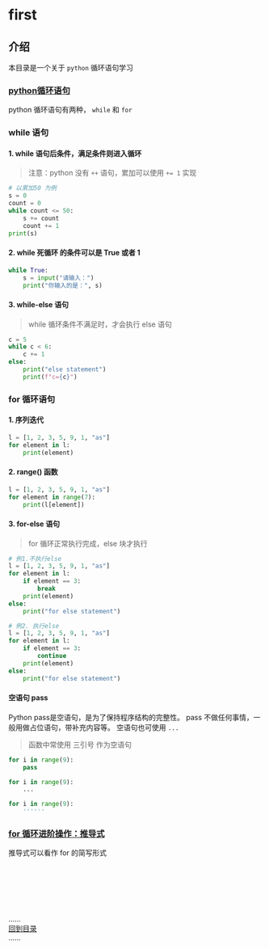 # first

## 介绍

本目录是一个关于 ```python``` 循环语句学习

### [python循环语句](Readme.md)

python 循环语句有两种， `while` 和 `for`

### while 语句

#### 1. while 语句后条件，满足条件则进入循环

> 注意：python 没有 `++` 语句，累加可以使用 `+= 1` 实现

```python
# 以累加50 为例
s = 0
count = 0
while count <= 50:
    s += count
    count += 1
print(s)
```

#### 2. while 死循环 的条件可以是 True 或者 1

```python
while True:
    s = input("请输入：")
    print("你输入的是：", s)
```

#### 3. while-else 语句

> while 循环条件不满足时，才会执行 else 语句

```python
c = 5
while c < 6:
    c += 1
else:
    print("else statement")
    print(f"c={c}")
```

### for 循环语句

#### 1. 序列迭代

```python
l = [1, 2, 3, 5, 9, 1, "as"]
for element in l:
    print(element)
```

#### 2. range() 函数

```python
l = [1, 2, 3, 5, 9, 1, "as"]
for element in range(7):
    print(l[element])
```

#### 3. for-else 语句

> for 循环正常执行完成，else 块才执行

```python
# 例1.不执行else
l = [1, 2, 3, 5, 9, 1, "as"]
for element in l:
    if element == 3:
        break
    print(element)
else:
    print("for else statement")

# 例2. 执行else
l = [1, 2, 3, 5, 9, 1, "as"]
for element in l:
    if element == 3:
        continue
    print(element)
else:
    print("for else statement")
```

#### 空语句 pass

Python pass是空语句，是为了保持程序结构的完整性。 pass 不做任何事情，一般用做占位语句，带补充内容等。 空语句也可使用 `...`
> 函数中常使用 三引号 作为空语句

```python
for i in range(9):
    pass

for i in range(9):
    ...

for i in range(9):
    ''''''
```

### [for 循环进阶操作：推导式](comprehensions.md)

推导式可以看作 for 的简写形式


<br />
<br />
<br />
<br />
<br />

......      
[回到目录](../Readme.md)     
......   


